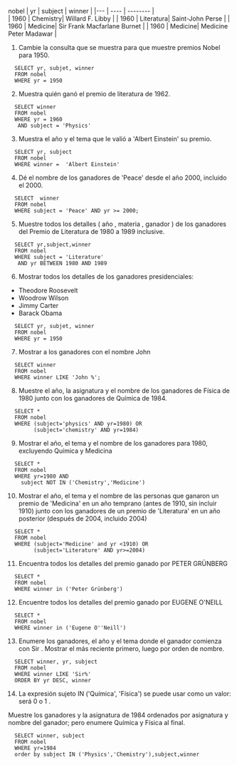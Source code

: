 
nobel
| yr	| subject |	winner |
 |--- | ---- | -------- |     
| 1960	| Chemistry|		Willard F. Libby | 
| 1960	| Literatura| Saint-John Perse |
| 1960	| Medicine|	Sir Frank Macfarlane Burnet |
| 1960	| Medicine|	Medicine	Peter Madawar |  


  
1. Cambie la consulta que se muestra para que muestre premios Nobel para 1950.

```
  SELECT yr, subjet, winner
  FROM nobel
  WHERE yr = 1950
```


2. Muestra quién ganó el premio de literatura de 1962.

```
  SELECT winner
  FROM nobel
  WHERE yr = 1960
   AND subject = 'Physics'
```


3. Muestra el año y el tema que le valió a 'Albert Einstein' su premio.

```
  SELECT yr, subject
  FROM nobel
  WHERE winner =  'Albert Einstein' 
```


4. Dé el nombre de los ganadores de 'Peace' desde el año 2000, incluido el 2000.

```
  SELECT  winner
  FROM nobel
  WHERE subject = 'Peace' AND yr >= 2000;
```


5. Muestre todos los detalles ( año , materia , ganador ) de los ganadores del Premio de Literatura de 1980 a 1989 inclusive.

```
  SELECT yr,subject,winner
  FROM nobel
  WHERE subject = 'Literature'
   AND yr BETWEEN 1980 AND 1989
```


6. Mostrar todos los detalles de los ganadores presidenciales:

- Theodore Roosevelt
- Woodrow Wilson
- Jimmy Carter
- Barack Obama

```
  SELECT yr, subjet, winner
  FROM nobel
  WHERE yr = 1950
```


7. Mostrar a los ganadores con el nombre John

```
  SELECT winner 
  FROM nobel
  WHERE winner LIKE 'John %';
```


8. Muestre el año, la asignatura y el nombre de los ganadores de Física de 1980 junto con los ganadores de Química de 1984.
```
  SELECT *
  FROM nobel
  WHERE (subject='physics' AND yr=1980) OR
        (subject='chemistry' AND yr=1984)
```

9. Mostrar el año, el tema y el nombre de los ganadores para 1980, excluyendo Química y Medicina

```
  SELECT *
  FROM nobel
  WHERE yr=1980 AND
    subject NOT IN ('Chemistry','Medicine')
```

10. Mostrar el año, el tema y el nombre de las personas que ganaron un premio de 'Medicina' en un año temprano (antes de 1910, sin incluir 1910) junto con los ganadores de un premio de 'Literatura' en un año posterior (después de 2004, incluido 2004)

```
  SELECT *
  FROM nobel 
  WHERE (subject='Medicine' and yr <1910) OR
        (subject='Literature' AND yr>=2004)
```

11. Encuentra todos los detalles del premio ganado por PETER GRÜNBERG

```
  SELECT *
  FROM nobel 
  WHERE winner in ('Peter Grünberg')
```

12. Encuentre todos los detalles del premio ganado por EUGENE O'NEILL

```
  SELECT *
  FROM nobel 
  WHERE winner in ('Eugene O''Neill')
```

13. Enumere los ganadores, el año y el tema donde el ganador comienza con Sir . Mostrar el más reciente primero, luego por orden de nombre.

```
  SELECT winner, yr, subject
  FROM nobel 
  WHERE winner LIKE 'Sir%'
  ORDER BY yr DESC, winner
```

14. La expresión sujeto IN ('Química', 'Física') se puede usar como un valor: será 0 o 1 .

Muestre los ganadores y la asignatura de 1984 ordenados por asignatura y nombre del ganador; pero enumere Química y Física al final.

```
  SELECT winner, subject
  FROM nobel
  WHERE yr=1984 
  order by subject IN ('Physics','Chemistry'),subject,winner
```
